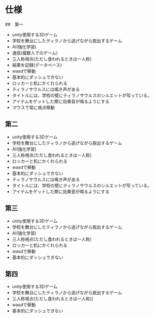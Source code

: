 # 仕様
##　第一
- unity使用する3Dゲーム
- 学校を舞台にしたティラノから逃げながら脱出するゲーム
- AI(強化学習)
- 通信(複数人でのゲーム)
- 三人称視点(ただし食われるときは一人称)
- 結果を記録(データベース)
- wasdで移動
- 基本的にダッシュできない
- ロッカーと机にかくれられる
- ティラノサウルスには鳴き声がある
- タイトルには、学校の壁にティラノサウルスのシルエットが写っている。
- アイテムをゲットした際に効果音が鳴るようにする
- マウスで常に視点移動
## 第二
- unity使用する3Dゲーム
- 学校を舞台にしたティラノから逃げながら脱出するゲーム
- AI(強化学習)
- 三人称視点(ただし食われるときは一人称)
- ロッカーと机にかくれられる
- wasdで移動
- 基本的にダッシュできない
- ティラノサウルスには鳴き声がある
- タイトルには、学校の壁にティラノサウルスのシルエットが写っている。
- アイテムをゲットした際に効果音が鳴るようにする
## 第三
- unity使用する3Dゲーム
- 学校を舞台にしたティラノから逃げながら脱出するゲーム
- AI(強化学習)
- 三人称視点(ただし食われるときは一人称)
- ロッカーと机にかくれられる
- wasdで移動
- 基本的にダッシュできない
## 第四
- unity使用する3Dゲーム
- 学校を舞台にしたティラノから逃げながら脱出するゲーム
- 三人称視点(ただし食われるときは一人称)]
- wasdで移動
- 基本的にダッシュできない
